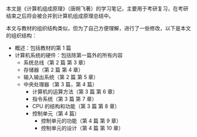 本文是《计算机组成原理》（唐朔飞著）的学习笔记，主要用于考研复习，在考研结束之后将会被合并到计算机组成原理总结中。

本文与教材的组织结构类似，但为了自己方便理解，进行了一些修改，以下是本文的组织结构：

- 概述：包括教材的第 1 篇
- 计算机系统的硬件：包括除第一篇外的所有内容
  - 系统总线（第 2 篇 第 3 章）
  - 存储器（第 2 篇 第 4 章）
  - 输入输出系统（第 2 篇 第 5 章）
  - 中央处理器（第 3 篇，第 4 篇）
    - 计算机的运算方法（第 3 篇 第 6 章）
    - 指令系统（第 3 篇 第 7 章）
    - CPU 的结构和功能（第 3 篇 第 8 章）
    - 控制单元（第 4 篇）
      - 控制单元的功能（第 4 篇 第 9 章）
      - 控制单元的设计（第 4 篇 第 10 章）
